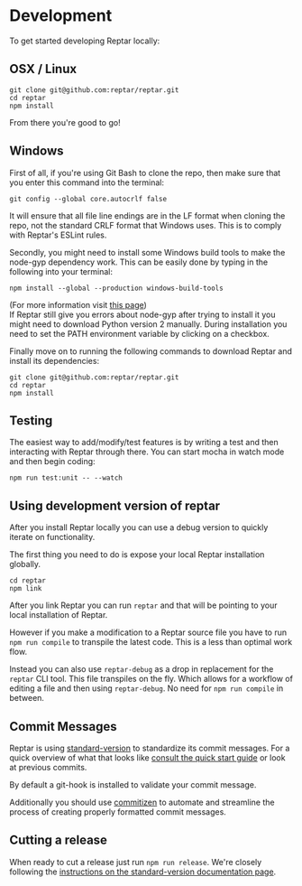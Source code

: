 # Development

To get started developing Reptar locally:

## OSX / Linux

```shell
git clone git@github.com:reptar/reptar.git
cd reptar
npm install
```

From there you're good to go!

## Windows

First of all, if you're using Git Bash to clone the repo, then make sure that you enter this command into the terminal:  
```shell
git config --global core.autocrlf false
```
It will ensure that all file line endings are in the LF format when cloning the repo, not the standard CRLF format that Windows uses. This is to comply with Reptar's ESLint rules.  

Secondly, you might need to install some Windows build tools to make the node-gyp dependency work. This can be easily done by typing in the following into your terminal:  
```shell
npm install --global --production windows-build-tools
```  
(For more information visit [this page](https://github.com/nodejs/node-gyp#installation))  
If Reptar still give you errors about node-gyp after trying to install it you might need to download Python version 2 manually. During installation you need to set the PATH environment variable by clicking on a checkbox.

Finally move on to running the following commands to download Reptar and install its dependencies:  

```shell
git clone git@github.com:reptar/reptar.git
cd reptar
npm install
```

## Testing
The easiest way to add/modify/test features is by writing a test and then interacting with Reptar through there.
You can start mocha in watch mode and then begin coding:

```shell
npm run test:unit -- --watch
```

## Using development version of reptar

After you install Reptar locally you can use a debug version to quickly iterate on functionality.

The first thing you need to do is expose your local Reptar installation globally.

```shell
cd reptar
npm link
```

After you link Reptar you can run `reptar` and that will be pointing to your local installation of Reptar.

However if you make a modification to a Reptar source file you have to run `npm run compile` to transpile the latest code. This is a less than optimal work flow.

Instead you can also use `reptar-debug` as a drop in replacement for the `reptar` CLI tool. This file transpiles on the fly. Which allows for a workflow of editing a file and then using `reptar-debug`. No need for `npm run compile` in between.

## Commit Messages

Reptar is using [standard-version](https://github.com/conventional-changelog/standard-version) to standardize its commit messages. For a quick overview of what that looks like [consult the quick start guide](https://github.com/conventional-changelog/standard-version#commit-message-convention-at-a-glance) or look at previous commits.

By default a git-hook is installed to validate your commit message.

Additionally you should use [commitizen](https://github.com/commitizen/cz-cli) to automate and streamline the process of creating properly formatted commit messages.

## Cutting a release

When ready to cut a release just run `npm run release`. We're closely following the [instructions on the standard-version documentation page](https://github.com/conventional-changelog/standard-version#cut-a-release).
